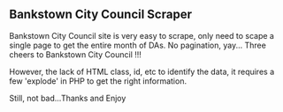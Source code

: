 Bankstown City Council Scraper
------------------------------

Bankstown City Council site is very easy to scrape, only need to scape a single page to get the entire month of DAs. No pagination, yay... Three cheers to Bankstown City Council !!!

However, the lack of HTML class, id, etc to identify the data, it requires a few 'explode' in PHP to get the right information.

Still, not bad...Thanks and Enjoy
